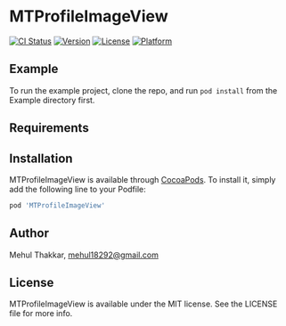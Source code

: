 # MTProfileImageView

[![CI Status](https://img.shields.io/travis/Mehul18292/MTProfileImageView.svg?style=flat)](https://travis-ci.org/Mehul18292/MTProfileImageView)
[![Version](https://img.shields.io/cocoapods/v/MTProfileImageView.svg?style=flat)](https://cocoapods.org/pods/MTProfileImageView)
[![License](https://img.shields.io/cocoapods/l/MTProfileImageView.svg?style=flat)](https://cocoapods.org/pods/MTProfileImageView)
[![Platform](https://img.shields.io/cocoapods/p/MTProfileImageView.svg?style=flat)](https://cocoapods.org/pods/MTProfileImageView)

## Example

To run the example project, clone the repo, and run `pod install` from the Example directory first.

## Requirements

## Installation

MTProfileImageView is available through [CocoaPods](https://cocoapods.org). To install
it, simply add the following line to your Podfile:

```ruby
pod 'MTProfileImageView'
```

## Author

Mehul Thakkar, mehul18292@gmail.com

## License

MTProfileImageView is available under the MIT license. See the LICENSE file for more info.
